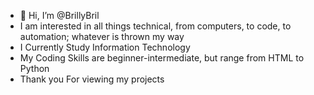 - 👋 Hi, I’m @BrillyBril
- I am interested in all things technical, from computers, to code, to automation; whatever is thrown my way
- I Currently Study Information Technology
- My Coding Skills are beginner-intermediate, but range from HTML to Python
- Thank you For viewing my projects
